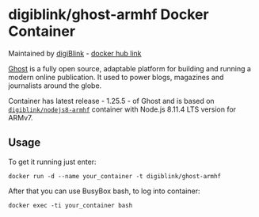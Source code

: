 # digiblink/ghost-armhf Docker Container

Maintained by [digiBlink](http://digiblink.eu) - [docker hub link](https://hub.docker.com/r/digiblink/ghost-armhf/)

[Ghost](https://ghost.org) is a fully open source, adaptable platform for building and running a modern online publication. It used to power blogs, magazines and journalists around the globe.

Container has latest release - 1.25.5 - of Ghost and is based on [`digiblink/nodejs8-armhf`](https://hub.docker.com/r/digiblink/nodejs8-armhf/) container with Node.js 8.11.4 LTS version for ARMv7.

## Usage

To get it running just enter:

`docker run -d --name your_container -t digiblink/ghost-armhf`

After that you can use BusyBox bash, to log into container:

`docker exec -ti your_container bash`
